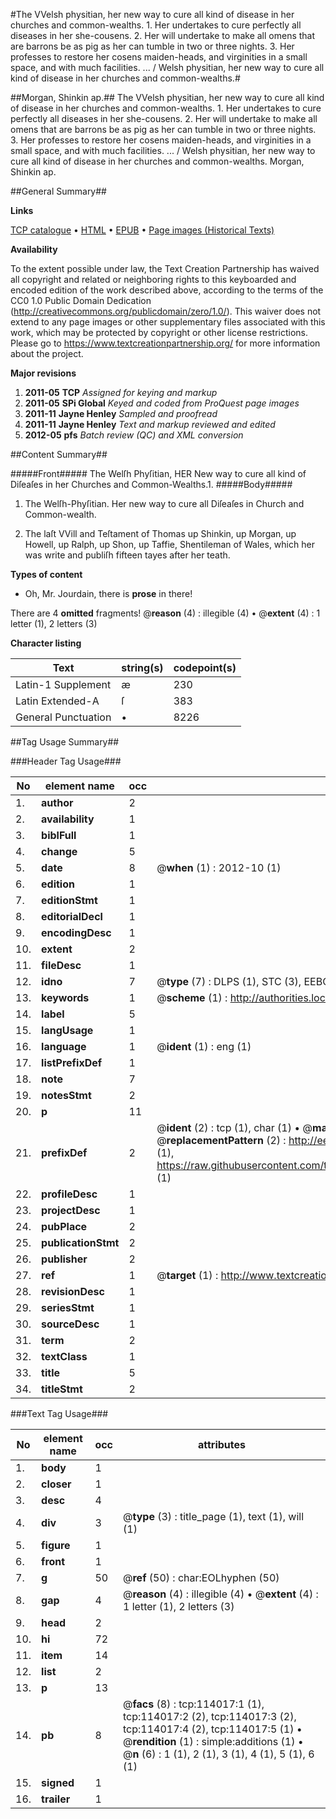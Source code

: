 #The VVelsh physitian, her new way to cure all kind of disease in her churches and common-wealths. 1. Her undertakes to cure perfectly all diseases in her she-cousens. 2. Her will undertake to make all omens that are barrons be as pig as her can tumble in two or three nights. 3. Her professes to restore her cosens maiden-heads, and virginities in a small space, and with much facilities. ...  / Welsh physitian, her new way to cure all kind of disease in her churches and common-wealths.#

##Morgan, Shinkin ap.##
The VVelsh physitian, her new way to cure all kind of disease in her churches and common-wealths. 1. Her undertakes to cure perfectly all diseases in her she-cousens. 2. Her will undertake to make all omens that are barrons be as pig as her can tumble in two or three nights. 3. Her professes to restore her cosens maiden-heads, and virginities in a small space, and with much facilities. ...  /
Welsh physitian, her new way to cure all kind of disease in her churches and common-wealths.
Morgan, Shinkin ap.

##General Summary##

**Links**

[TCP catalogue](http://www.ota.ox.ac.uk/tcp/)  • 
[HTML](http://tei.it.ox.ac.uk/tcp/Texts-HTML/free/A96/A96204.html)  • 
[EPUB](http://tei.it.ox.ac.uk/tcp/Texts-EPUB/free/A96/A96204.epub) • 
[Page images (Historical Texts)](https://historicaltexts.jisc.ac.uk/eebo-99861872e)

**Availability**

To the extent possible under law, the Text Creation Partnership has waived all copyright and related or neighboring rights to this keyboarded and encoded edition of the work described above, according to the terms of the CC0 1.0 Public Domain Dedication (http://creativecommons.org/publicdomain/zero/1.0/). This waiver does not extend to any page images or other supplementary files associated with this work, which may be protected by copyright or other license restrictions. Please go to https://www.textcreationpartnership.org/ for more information about the project.

**Major revisions**

1. __2011-05__ __TCP__ *Assigned for keying and markup*
1. __2011-05__ __SPi Global__ *Keyed and coded from ProQuest page images*
1. __2011-11__ __Jayne Henley__ *Sampled and proofread*
1. __2011-11__ __Jayne Henley__ *Text and markup reviewed and edited*
1. __2012-05__ __pfs__ *Batch review (QC) and XML conversion*

##Content Summary##

#####Front#####
The Welſh Phyſitian, HER New way to cure all kind of Diſeaſes in her Churches and Common-Wealths.1. 
#####Body#####

1. The Welſh-Phyſitian. Her new way to cure all Diſeaſes in Church and Common-wealth.

1. The laſt VVill and Teſtament of Thomas up Shinkin, up Morgan, up Howell, up Ralph, up Shon, up Taffie, Shentileman of Wales, which her was write and publiſh fifteen tayes after her teath.

**Types of content**

  * Oh, Mr. Jourdain, there is **prose** in there!

There are 4 **omitted** fragments! 
 @__reason__ (4) : illegible (4)  •  @__extent__ (4) : 1 letter (1), 2 letters (3)

**Character listing**


|Text|string(s)|codepoint(s)|
|---|---|---|
|Latin-1 Supplement|æ|230|
|Latin Extended-A|ſ|383|
|General Punctuation|•|8226|

##Tag Usage Summary##

###Header Tag Usage###

|No|element name|occ|attributes|
|---|---|---|---|
|1.|__author__|2||
|2.|__availability__|1||
|3.|__biblFull__|1||
|4.|__change__|5||
|5.|__date__|8| @__when__ (1) : 2012-10 (1)|
|6.|__edition__|1||
|7.|__editionStmt__|1||
|8.|__editorialDecl__|1||
|9.|__encodingDesc__|1||
|10.|__extent__|2||
|11.|__fileDesc__|1||
|12.|__idno__|7| @__type__ (7) : DLPS (1), STC (3), EEBO-CITATION (1), PROQUEST (1), VID (1)|
|13.|__keywords__|1| @__scheme__ (1) : http://authorities.loc.gov/ (1)|
|14.|__label__|5||
|15.|__langUsage__|1||
|16.|__language__|1| @__ident__ (1) : eng (1)|
|17.|__listPrefixDef__|1||
|18.|__note__|7||
|19.|__notesStmt__|2||
|20.|__p__|11||
|21.|__prefixDef__|2| @__ident__ (2) : tcp (1), char (1)  •  @__matchPattern__ (2) : ([0-9\-]+):([0-9IVX]+) (1), (.+) (1)  •  @__replacementPattern__ (2) : http://eebo.chadwyck.com/downloadtiff?vid=$1&page=$2 (1), https://raw.githubusercontent.com/textcreationpartnership/Texts/master/tcpchars.xml#$1 (1)|
|22.|__profileDesc__|1||
|23.|__projectDesc__|1||
|24.|__pubPlace__|2||
|25.|__publicationStmt__|2||
|26.|__publisher__|2||
|27.|__ref__|1| @__target__ (1) : http://www.textcreationpartnership.org/docs/. (1)|
|28.|__revisionDesc__|1||
|29.|__seriesStmt__|1||
|30.|__sourceDesc__|1||
|31.|__term__|2||
|32.|__textClass__|1||
|33.|__title__|5||
|34.|__titleStmt__|2||


###Text Tag Usage###

|No|element name|occ|attributes|
|---|---|---|---|
|1.|__body__|1||
|2.|__closer__|1||
|3.|__desc__|4||
|4.|__div__|3| @__type__ (3) : title_page (1), text (1), will (1)|
|5.|__figure__|1||
|6.|__front__|1||
|7.|__g__|50| @__ref__ (50) : char:EOLhyphen (50)|
|8.|__gap__|4| @__reason__ (4) : illegible (4)  •  @__extent__ (4) : 1 letter (1), 2 letters (3)|
|9.|__head__|2||
|10.|__hi__|72||
|11.|__item__|14||
|12.|__list__|2||
|13.|__p__|13||
|14.|__pb__|8| @__facs__ (8) : tcp:114017:1 (1), tcp:114017:2 (2), tcp:114017:3 (2), tcp:114017:4 (2), tcp:114017:5 (1)  •  @__rendition__ (1) : simple:additions (1)  •  @__n__ (6) : 1 (1), 2 (1), 3 (1), 4 (1), 5 (1), 6 (1)|
|15.|__signed__|1||
|16.|__trailer__|1||
